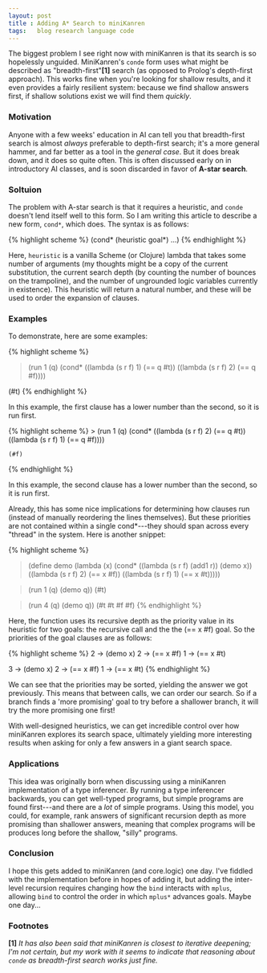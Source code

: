 ```yaml
---
layout: post
title : Adding A* Search to miniKanren
tags:   blog research language code
---
```

The biggest problem I see right now with miniKanren is that its search
is so hopelessly unguided. MiniKanren's `conde` form uses what might be 
described as "breadth-first"**[1]** search (as opposed to Prolog's depth-first
approach). This works fine when you're looking for shallow results, and it
even provides a fairly resilient system: because we find shallow answers first,
if shallow solutions exist we will find them *quickly*. 

### Motivation ###

Anyone with a few weeks' education in AI can tell you that breadth-first search
is almost *always* preferable to depth-first search; it's a more general hammer,
and far better as a tool in the *general case*. But it does break down, and it
does so quite often. This is often discussed early on in introductory AI classes, and is soon discarded in favor of **A-star search**.

### Soltuion ###

The problem with A-star search is that it requires a heuristic, and `conde` doesn't lend itself well to this form. So I am writing this article to describe a new form, `cond*`, which does. The syntax is as follows:

{% highlight scheme %}
(cond*
  (heuristic goal*)
  ...)
{% endhighlight %}

Here, `heuristic` is a vanilla Scheme (or Clojure) lambda that takes some number
of arguments (my thoughts might be a copy of the current substitution, the 
current search depth (by counting the number of bounces on the trampoline), and 
the number of ungrounded logic variables currently in existence). This heuristic
will return a natural number, and these will be used to order the expansion of 
clauses. 

### Examples ###

To demonstrate, here are some examples:

{% highlight scheme %}
> (run 1 (q)
    (cond*
      ((lambda (s r f) 1) (== q #t))
      ((lambda (s r f) 2) (== q #f))))

(#t)
{% endhighlight %}

In this example, the first clause has a lower number than the second, so it is run first.

{% highlight scheme %}
    > (run 1 (q)
        (cond*
          ((lambda (s r f) 2) (== q #t))
          ((lambda (s r f) 1) (== q #f))))

    (#f)
{% endhighlight %}

In this example, the second clause has a lower number than the second, so it is run first.

Already, this has some nice implications for determining how clauses run (instead of manually reordering the lines themselves). But these priorities are not contained within a single cond*---they should span across every "thread" in the system. Here is another snippet:

{% highlight scheme %}
> (define demo
    (lambda (x)
      (cond*
        ((lambda (s r f) (add1 r)) (demo x))
        ((lambda (s r f) 2) (== x #f))
        ((lambda (s r f) 1) (== x #t)))))

> (run 1 (q) (demo q))
(#t)

> (run 4 (q) (demo q))
(#t #t #f #f)
{% endhighlight %}

Here, the function uses its recursive depth as the priority value in its heuristic for two goals: the recursive call and the the (== x #f) goal. So the priorities of the goal clauses are as follows:

{% highlight scheme %}
2 -> (demo x)
2 -> (== x #f)
1 -> (== x #t)

3 -> (demo x)
2 -> (== x #f)
1 -> (== x #t)
{% endhighlight %}

We can see that the priorities may be sorted, yielding the answer we got previously. This means that between calls, we can order our search. So if a branch finds a 'more promising' goal to try before a shallower branch, it will try the more promising one first!

With well-designed heuristics, we can get incredible control over how miniKanren explores its search space, ultimately yielding more interesting results when asking for only a few answers in a giant search space.

### Applications ###

This idea was originally born when discussing using a miniKanren implementation of a type inferencer. By running a type inferencer backwards, you can get well-typed programs, but simple programs are found first---and there are a *lot* of simple programs. Using this model, you could, for example, rank answers of significant recursion depth as more promising than shallower answers, meaning that complex programs will be produces long before the shallow, "silly" programs.

### Conclusion ###

I hope this gets added to miniKanren (and core.logic) one day. I've fiddled with the implementation before in hopes of adding it, but adding the inter-level recursion requires changing how the `bind` interacts with `mplus`, allowing `bind` to control the order in which `mplus*` advances goals. Maybe one day...

### Footnotes ###

**[1]** *It has also been said that miniKanren is closest to iterative deepening; I'm not certain, but my work with it seems to indicate that reasoning about `conde` as breadth-first search works just fine.*

